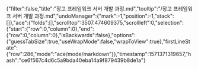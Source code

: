 {"filter":false,"title":"장고 프레임워크 서버 개발 과정.md","tooltip":"/장고 프레임워크 서버 개발 과정.md","undoManager":{"mark":-1,"position":-1,"stack":[]},"ace":{"folds":[],"scrolltop":3507.474609375,"scrollleft":0,"selection":{"start":{"row":0,"column":0},"end":{"row":0,"column":0},"isBackwards":false},"options":{"guessTabSize":true,"useWrapMode":false,"wrapToView":true},"firstLineState":{"row":286,"mode":"ace/mode/markdown"}},"timestamp":1571371319657,"hash":"ce6f567c4d6c5a9bda40eba14a9f879439b8de1a"}
